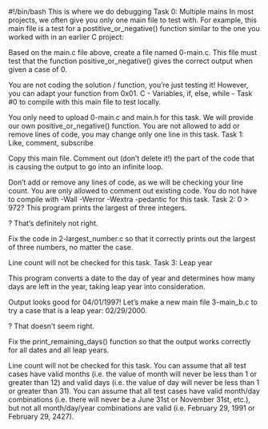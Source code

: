 #!/bin/bash
This is where we do debugging
Task 0: Multiple mains In most projects, we often give you only one main file to test with. For example, this main file is a test for a postitive_or_negative() function similar to the one you worked with in an earlier C project:

Based on the main.c file above, create a file named 0-main.c. This file must test that the function positive_or_negative() gives the correct output when given a case of 0.

You are not coding the solution / function, you’re just testing it! However, you can adapt your function from 0x01. C - Variables, if, else, while - Task #0 to compile with this main file to test locally.

You only need to upload 0-main.c and main.h for this task. We will provide our own positive_or_negative() function.
You are not allowed to add or remove lines of code, you may change only one line in this task.
Task 1: Like, comment, subscribe

Copy this main file. Comment out (don’t delete it!) the part of the code that is causing the output to go into an infinite loop.

Don’t add or remove any lines of code, as we will be checking your line count. You are only allowed to comment out existing code.
You do not have to compile with -Wall -Werror -Wextra -pedantic for this task.
Task 2: 0 > 972? This program prints the largest of three integers.

? That’s definitely not right.

Fix the code in 2-largest_number.c so that it correctly prints out the largest of three numbers, no matter the case.

Line count will not be checked for this task.
Task 3: Leap year

This program converts a date to the day of year and determines how many days are left in the year, taking leap year into consideration.

Output looks good for 04/01/1997! Let’s make a new main file 3-main_b.c to try a case that is a leap year: 02/29/2000.

? That doesn’t seem right.

Fix the print_remaining_days() function so that the output works correctly for all dates and all leap years.

Line count will not be checked for this task.
You can assume that all test cases have valid months (i.e. the value of month will never be less than 1 or greater than 12) and valid days (i.e. the value of day will never be less than 1 or greater than 31).
You can assume that all test cases have valid month/day combinations (i.e. there will never be a June 31st or November 31st, etc.), but not all month/day/year combinations are valid (i.e. February 29, 1991 or February 29, 2427).
